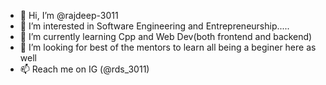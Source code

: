 - 👋 Hi, I’m @rajdeep-3011
- 👀 I’m interested in Software Engineering and Entrepreneurship.....
- 🌱 I’m currently learning Cpp and Web Dev(both frontend and backend)
- 💞️ I’m looking for best of the mentors to learn all being a beginer here as well
- 📫 Reach me on IG (@rds_3011)

<!---
rajdeep-3011/rajdeep-3011 is a ✨ special ✨ repository because its `README.md` (this file) appears on your GitHub profile.
You can click the Preview link to take a look at your changes.
--->
